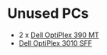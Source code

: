 # Unused PCs

* 2 x [Dell OptiPlex 390 MT](https://www.dell.com/support/home/us/en/04/product-support/product/optiplex-390/overview)
* [Dell OptiPlex 3010 SFF](https://www.dell.com/support/home/us/en/04/product-support/product/optiplex-3010/overview)
